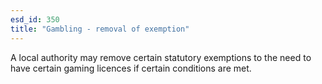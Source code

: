 ```yaml
---
esd_id: 350
title: "Gambling - removal of exemption"
---
```


A local authority may remove certain statutory exemptions to the need to have certain gaming licences if certain conditions are met.

